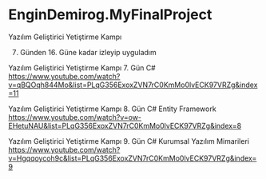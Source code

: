 # EnginDemirog.MyFinalProject

Yazılım Geliştirici Yetiştirme Kampı 

7. Günden 16. Güne kadar izleyip uyguladım


Yazılım Geliştirici Yetiştirme Kampı 7. Gün C#
https://www.youtube.com/watch?v=qBQOqh844Mo&list=PLqG356ExoxZVN7rC0KmMo0lvECK97VRZg&index=11

Yazılım Geliştirici Yetiştirme Kampı 8. Gün C# Entity Framework
https://www.youtube.com/watch?v=ow-EHetuNAU&list=PLqG356ExoxZVN7rC0KmMo0lvECK97VRZg&index=8

Yazılım Geliştirici Yetiştirme Kampı 9. Gün C# Kurumsal Yazılım Mimarileri
https://www.youtube.com/watch?v=Hgqqoycoh9c&list=PLqG356ExoxZVN7rC0KmMo0lvECK97VRZg&index=9
